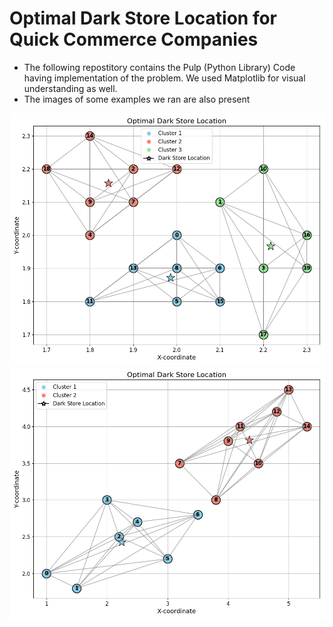 # Optimal Dark Store Location for Quick Commerce Companies

- The following repostitory contains the Pulp (Python Library) Code having implementation of the problem. We used Matplotlib for visual understanding as well.
- The images of some examples we ran are also present

![Sample Image](Figures/20n3c.png)
![Sample Image](Figures/15n2c.png)

